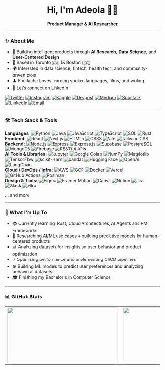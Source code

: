 <h1 align="center">Hi, I'm Adeola 👋🏾</h1>

<p align="center">
  <strong> Product Manager & AI Researcher </strong><br>
</p>

<hr></hr>

### ✨ About Me 

- 💭 Building intelligent products through **AI Research**, **Data Science**, and **User-Centered Design**
- 📍 Based in Toronto 🇨🇦 (& Boston 🇺🇸)
- 🌍 Interested in data science, fintech, health tech, and community-driven tools
- ♟️ Fun facts: Loves learning spoken languages, films, and writing
- 🤝 Let’s connect on [LinkedIn](https://www.linkedin.com/in/adeola-omojola/)

[![Twitter](https://img.shields.io/badge/-Twitter-1DA1F2?style=flat&logo=twitter&logoColor=white)](https://twitter.com/deolatoo)
[![Instagram](https://img.shields.io/badge/-Instagram-E4405F?style=flat&logo=instagram&logoColor=white)](https://www.instagram.com/deolatoo)
[![Kaggle](https://img.shields.io/badge/-Kaggle-20BEFF?style=flat&logo=kaggle&logoColor=white)](https://kaggle.com/byadeola)
[![Devpost](https://img.shields.io/badge/-Devpost-003E54?style=flat&logo=devpost&logoColor=white)](https://devpost.com/byadeola)
[![Medium](https://img.shields.io/badge/-Medium-12100E?style=flat&logo=medium&logoColor=white)](https://medium.com/@deolatoo) 
[![Substack](https://img.shields.io/badge/Substack-FF6719?style=flat&logo=substack&logoColor=white)](https://deolatoo.substack.com)
[![LinkedIn](https://img.shields.io/badge/-LinkedIn-0A66C2?style=flat&logo=linkedin&logoColor=white)](https://www.linkedin.com/in/adeola-omojola/)
[![Email](https://img.shields.io/badge/-Email-D14836?style=flat&logo=gmail&logoColor=white)](mailto:adeolasworks@gmail.com)

<!-- portfolio link shortened URL -> https://shorturl.at/53FBm -->

---

### 🛠️ Tech Stack & Tools

**Languages:**  ![Python](https://img.shields.io/badge/Python-3776AB?style=flat&logo=python&logoColor=white)
![Java](https://img.shields.io/badge/Java-007396?style=flat&logo=openjdk&logoColor=white)
![JavaScript](https://img.shields.io/badge/JavaScript-F7DF1E?style=flat&logo=javascript&logoColor=black)
![TypeScript](https://img.shields.io/badge/TypeScript-3178C6?style=flat&logo=typescript&logoColor=white)
![SQL](https://img.shields.io/badge/SQL-4479A1?style=flat&logo=postgresql&logoColor=white)
![Rust](https://img.shields.io/badge/Rust-000000?style=flat&logo=rust&logoColor=white) 
<br>
**Frontend:**  ![React](https://img.shields.io/badge/React-20232A?style=flat&logo=react&logoColor=61DAFB)
![Next.js](https://img.shields.io/badge/Next.js-000000?style=flat&logo=next.js&logoColor=white)
![HTML5](https://img.shields.io/badge/HTML5-E34F26?style=flat&logo=html5&logoColor=white)
![CSS3](https://img.shields.io/badge/CSS3-1572B6?style=flat&logo=css3&logoColor=white) 
![Vite](https://img.shields.io/badge/Vite-646CFF?style=flat&logo=vite&logoColor=white)
![Tailwind CSS](https://img.shields.io/badge/Tailwind_CSS-38B2AC?style=flat&logo=tailwind-css&logoColor=white) 
<br>
**Backend:**  ![Node.js](https://img.shields.io/badge/Node.js-339933?style=flat&logo=node.js&logoColor=white)
![Express](https://img.shields.io/badge/Express.js-404D59?style=flat)
![Express.js](https://img.shields.io/badge/Express.js-000000?style=flat&logo=express&logoColor=white)
![Supabase](https://img.shields.io/badge/Supabase-3ECF8E?style=flat&logo=supabase&logoColor=white) 
![PostgreSQL](https://img.shields.io/badge/PostgreSQL-336791?style=flat&logo=postgresql&logoColor=white)
![MongoDB](https://img.shields.io/badge/MongoDB-47A248?style=flat&logo=mongodb&logoColor=white)
![Firebase](https://img.shields.io/badge/Firebase-FFCA28?style=flat&logo=firebase&logoColor=black) 
![RESTful APIs](https://img.shields.io/badge/REST-02569B?style=flat&logo=rest&logoColor=white) 
<br>
**AI Tools & Libraries:**  ![Jupyter](https://img.shields.io/badge/Jupyter-F37626?style=flat&logo=jupyter&logoColor=white) 
![Google Colab](https://img.shields.io/badge/Google_Colab-F9AB00?style=flat&logo=googlecolab&logoColor=black)
![NumPy](https://img.shields.io/badge/NumPy-013243?style=flat&logo=numpy&logoColor=white)
![Matplotlib](https://img.shields.io/badge/Matplotlib-11557C?style=flat&logo=python&logoColor=white)
![TensorFlow](https://img.shields.io/badge/TensorFlow-FF6F00?style=flat&logo=tensorflow&logoColor=white) 
![scikit-learn](https://img.shields.io/badge/scikit--learn-F7931E?style=flat&logo=scikitlearn&logoColor=white)
![pandas](https://img.shields.io/badge/Pandas-150458?style=flat&logo=pandas&logoColor=white)
![Hugging Face](https://img.shields.io/badge/HuggingFace-FFD21F?style=flat&logo=huggingface&logoColor=black)
![OpenAI](https://img.shields.io/badge/OpenAI-412991?style=flat&logo=openai&logoColor=white)
![LangChain](https://img.shields.io/badge/LangChain-000000?style=flat&logoColor=white)
<br>
**Cloud / DevOps / Infra:**  ![AWS](https://img.shields.io/badge/AWS-Cloud-232F3E?style=flat&logoColor=white)
![GCP](https://img.shields.io/badge/GCP-4285F4?style=flat&logo=google-cloud&logoColor=white)
![Docker](https://img.shields.io/badge/Docker-2496ED?style=flat&logo=docker&logoColor=white)
![Vercel](https://img.shields.io/badge/Vercel-000000?style=flat&logo=vercel&logoColor=white)
![GitHub Actions](https://img.shields.io/badge/GitHub%20Actions-2088FF?style=flat&logo=github-actions&logoColor=white)
![Postman](https://img.shields.io/badge/Postman-FF6C37?style=flat&logo=postman&logoColor=white)
<br>
**Design & Tools:**  ![Figma](https://img.shields.io/badge/Figma-F24E1E?style=flat&logo=figma&logoColor=white)
![Framer Motion](https://img.shields.io/badge/Framer-000000?style=flat&logo=framer&logoColor=white)
![Canva](https://img.shields.io/badge/Canva-00C4CC?style=flat&logo=canva&logoColor=white)
![Notion](https://img.shields.io/badge/Notion-000000?style=flat&logo=notion&logoColor=white)
![Jira](https://img.shields.io/badge/Jira-0052CC?style=flat&logo=jira&logoColor=white)
![Slack](https://img.shields.io/badge/Slack-4A154B?style=flat&logo=slack&logoColor=white)
![Miro](https://img.shields.io/badge/Miro-050038?style=flat&logo=miro&logoColor=white)
 
... and more

<!--
 <p align="left">
  <img src="https://raw.githubusercontent.com/devicons/devicon/master/icons/python/python-original.svg" width="30" />
  <img src="https://raw.githubusercontent.com/devicons/devicon/master/icons/javascript/javascript-original.svg" width="30" />
  <img src="https://raw.githubusercontent.com/devicons/devicon/master/icons/typescript/typescript-original.svg" width="30" />
  <img src="https://raw.githubusercontent.com/devicons/devicon/master/icons/react/react-original.svg" width="30" />
  <img src="https://cdn.worldvectorlogo.com/logos/nextjs-2.svg" width="30" />
  <img src="https://raw.githubusercontent.com/devicons/devicon/master/icons/nodejs/nodejs-original.svg" width="30" />
  <img src="https://raw.githubusercontent.com/devicons/devicon/master/icons/postgresql/postgresql-original.svg" width="30" />
  <img src="https://raw.githubusercontent.com/devicons/devicon/master/icons/docker/docker-original.svg" width="30" />
  <img src="https://upload.wikimedia.org/wikipedia/commons/9/93/Amazon_Web_Services_Logo.svg" width="30" />
  <img src="https://raw.githubusercontent.com/devicons/devicon/master/icons/figma/figma-original.svg" width="30" />
  <img src="https://raw.githubusercontent.com/devicons/devicon/master/icons/git/git-original.svg" width="30" />
  <img src="https://raw.githubusercontent.com/devicons/devicon/master/icons/notion/notion-original.svg" width="30" />
</p>      

-->

---

### 🚀 What I'm Up To

- 📚 Currently learning: Rust, Cloud Architectures, AI Agents and PM Frameworks
- 🧠 Researching AI/ML use cases + building predictive models for human-centered products
- 📊 Analyzing datasets for insights on user behavior and product optimization
- ⚡ Optimizing performance and implementing CI/CD pipelines 
- ⚙️ Building ML models to predict user preferences and analyzing behavioral datasets
- 🎓 Finishing my Bachelor's in Computer Science

---

### 📊 GitHub Stats

<table style="border-collapse: collapse; border: blue;">
  <tr>
    <td><img src="https://github-readme-streak-stats.herokuapp.com/?user=darwinwatts&theme=tokyonight" width="360" height="180" /></td>
    <td><img src="https://github-readme-stats.vercel.app/api?username=darwinwatts&show_icons=true&theme=tokyonight&hide=issues" width="360" height="180" /></td>
    <td><img src="https://github-readme-stats.vercel.app/api/top-langs/?username=darwinwatts&layout=compact&theme=tokyonight&margin-w=15&margin-h=15" width="360" height="180" /></td>
  </tr>
</table>

<!--
<p align="left">
  <img src="https://github-profile-trophy.vercel.app/?username=darwinwatts&theme=tokyonight&margin-w=15&margin-h=15" /><br>
  <img src="https://profile-counter.glitch.me/darwinwatts/count.svg" alt="Visitor Count"/>
</p>

-->


<!-- ### 🤝 Connect With Me


[![DEV.to](https://img.shields.io/badge/-DEV.to-0A0A0A?style=flat&logo=dev.to&logoColor=white)](https://dev.to/yourusername)
[![Hugging Face](https://img.shields.io/badge/-Hugging%20Face-FFD21F?style=flat&logo=huggingface&logoColor=black)](https://huggingface.co/yourusername)
[![Google Colab](https://img.shields.io/badge/-Google%20Colab-F9AB00?style=flat&logo=googlecolab&logoColor=black)](https://colab.research.google.com/drive/yourcolab)
[![DataCamp](https://img.shields.io/badge/-DataCamp-03EF62?style=flat&logo=datacamp&logoColor=black)](https://www.datacamp.com/profile/yourusername)
[![CodePen](https://img.shields.io/badge/-CodePen-000000?style=flat&logo=codepen&logoColor=white)](https://codepen.io/yourusername)
[![Dribbble](https://img.shields.io/badge/-Dribbble-EA4C89?style=flat&logo=dribbble&logoColor=white)](https://dribbble.com/yourusername)
[![Behance](https://img.shields.io/badge/-Behance-1769FF?style=flat&logo=behance&logoColor=white)](https://behance.net/yourusername)
-->


<!-- NOT USING THIS because it has little lines at the bottom end of each button
<p align="left">
  <a href="https://www.linkedin.com/in/adeola-omojola/">
    <img src="https://img.shields.io/badge/-LinkedIn-0A66C2?style=flat&logo=linkedin&logoColor=white"/>
  </a>
  <a href="mailto:adeolasworks@gmail.com">
    <img src="https://img.shields.io/badge/-Email-D14836?style=flat&logo=gmail&logoColor=white"/>
  </a>
</p>
end of comment 
-->


<!-- Feel free to drop a ⭐ on a repo if it made you think or smile :) -->
